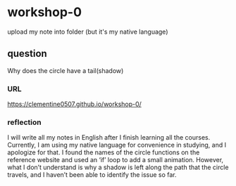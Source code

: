 # workshop-0
upload my note into folder (but it's my native language)
## question
Why does the circle have a tail(shadow)
### URL
https://clementine0507.github.io/workshop-0/
### reflection
I will write all my notes in English after I finish learning all the courses. Currently, I am using my native language for convenience in studying, and I apologize for that.
I found the names of the circle functions on the reference website and used an ‘if’ loop to add a small animation. However, what I don’t understand is why a shadow is left along the path that the circle travels, and I haven’t been able to identify the issue so far.
